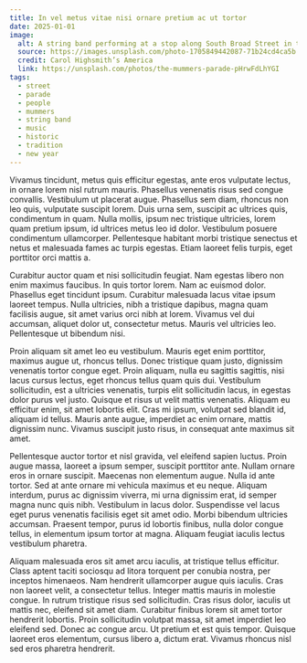 ```yaml
---
title: In vel metus vitae nisi ornare pretium ac ut tortor
date: 2025-01-01
image:
  alt: A string band performing at a stop along South Broad Street in the New Year’s Mummers Parade in Philadelphia. City Hall towers in the background.
  source: https://images.unsplash.com/photo-1705849442087-71b24cd4ca5b
  credit: Carol Highsmith’s America
  link: https://unsplash.com/photos/the-mummers-parade-pHrwFdLhYGI
tags:
  - street
  - parade
  - people
  - mummers
  - string band
  - music
  - historic
  - tradition
  - new year
---
```


Vivamus tincidunt, metus quis efficitur egestas, ante eros vulputate lectus, in ornare lorem nisl rutrum mauris. Phasellus venenatis risus sed congue convallis. Vestibulum ut placerat augue. Phasellus sem diam, rhoncus non leo quis, vulputate suscipit lorem. Duis urna sem, suscipit ac ultrices quis, condimentum in quam. Nulla mollis, ipsum nec tristique ultricies, lorem quam pretium ipsum, id ultrices metus leo id dolor. Vestibulum posuere condimentum ullamcorper. Pellentesque habitant morbi tristique senectus et netus et malesuada fames ac turpis egestas. Etiam laoreet felis turpis, eget porttitor orci mattis a.

Curabitur auctor quam et nisi sollicitudin feugiat. Nam egestas libero non enim maximus faucibus. In quis tortor lorem. Nam ac euismod dolor. Phasellus eget tincidunt ipsum. Curabitur malesuada lacus vitae ipsum laoreet tempus. Nulla ultricies, nibh a tristique dapibus, magna quam facilisis augue, sit amet varius orci nibh at lorem. Vivamus vel dui accumsan, aliquet dolor ut, consectetur metus. Mauris vel ultricies leo. Pellentesque ut bibendum nisi.

Proin aliquam sit amet leo eu vestibulum. Mauris eget enim porttitor, maximus augue ut, rhoncus tellus. Donec tristique quam justo, dignissim venenatis tortor congue eget. Proin aliquam, nulla eu sagittis sagittis, nisi lacus cursus lectus, eget rhoncus tellus quam quis dui. Vestibulum sollicitudin, est a ultricies venenatis, turpis elit sollicitudin lacus, in egestas dolor purus vel justo. Quisque et risus ut velit mattis venenatis. Aliquam eu efficitur enim, sit amet lobortis elit. Cras mi ipsum, volutpat sed blandit id, aliquam id tellus. Mauris ante augue, imperdiet ac enim ornare, mattis dignissim nunc. Vivamus suscipit justo risus, in consequat ante maximus sit amet.

Pellentesque auctor tortor et nisl gravida, vel eleifend sapien luctus. Proin augue massa, laoreet a ipsum semper, suscipit porttitor ante. Nullam ornare eros in ornare suscipit. Maecenas non elementum augue. Nulla id ante tortor. Sed at ante ornare mi vehicula maximus et eu neque. Aliquam interdum, purus ac dignissim viverra, mi urna dignissim erat, id semper magna nunc quis nibh. Vestibulum in lacus dolor. Suspendisse vel lacus eget purus venenatis facilisis eget sit amet odio. Morbi bibendum ultricies accumsan. Praesent tempor, purus id lobortis finibus, nulla dolor congue tellus, in elementum ipsum tortor at magna. Aliquam feugiat iaculis lectus vestibulum pharetra.

Aliquam malesuada eros sit amet arcu iaculis, at tristique tellus efficitur. Class aptent taciti sociosqu ad litora torquent per conubia nostra, per inceptos himenaeos. Nam hendrerit ullamcorper augue quis iaculis. Cras non laoreet velit, a consectetur tellus. Integer mattis mauris in molestie congue. In rutrum tristique risus sed sollicitudin. Cras risus dolor, iaculis ut mattis nec, eleifend sit amet diam. Curabitur finibus lorem sit amet tortor hendrerit lobortis. Proin sollicitudin volutpat massa, sit amet imperdiet leo eleifend sed. Donec ac congue arcu. Ut pretium et est quis tempor. Quisque laoreet eros elementum, cursus libero a, dictum erat. Vivamus rhoncus nisl sed eros pharetra hendrerit.
